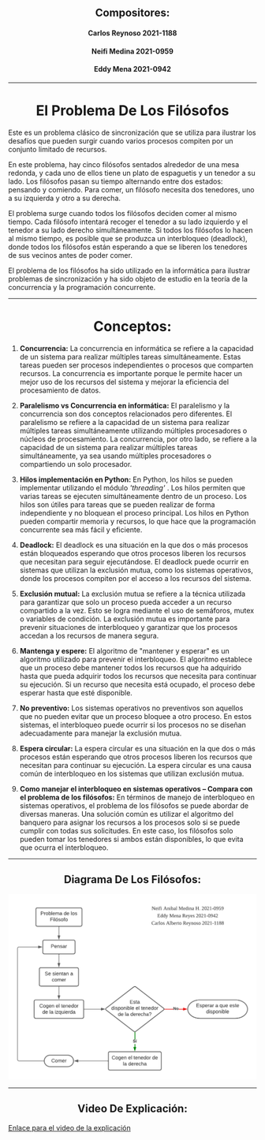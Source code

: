 ## <center> Compositores: </center>
#### <center> Carlos Reynoso 2021-1188 </center>
#### <center> Neifi Medina 2021-0959 </center>
#### <center> Eddy Mena 2021-0942 </center>
___

# <center> El Problema De Los Filósofos </center>

Este es un problema clásico de sincronización que se utiliza para ilustrar los desafíos que pueden surgir cuando varios procesos compiten por un conjunto limitado de recursos.

En este problema, hay cinco filósofos sentados alrededor de una mesa redonda, y cada uno de ellos tiene un plato de espaguetis y un tenedor a su lado. Los filósofos pasan su tiempo alternando entre dos estados: pensando y comiendo. Para comer, un filósofo necesita dos tenedores, uno a su izquierda y otro a su derecha.

El problema surge cuando todos los filósofos deciden comer al mismo tiempo. Cada filósofo intentará recoger el tenedor a su lado izquierdo y el tenedor a su lado derecho simultáneamente. Si todos los filósofos lo hacen al mismo tiempo, es posible que se produzca un interbloqueo (deadlock), donde todos los filósofos están esperando a que se liberen los tenedores de sus vecinos antes de poder comer.

El problema de los filósofos ha sido utilizado en la informática para ilustrar problemas de sincronización y ha sido objeto de estudio en la teoría de la concurrencia y la programación concurrente.
___

# <center>Conceptos:</center>

1. **Concurrencia:** La concurrencia en informática se refiere a la capacidad de un sistema para realizar múltiples tareas simultáneamente. Estas tareas pueden ser procesos independientes o procesos que comparten recursos. La concurrencia es importante porque le permite hacer un mejor uso de los recursos del sistema y mejorar la eficiencia del procesamiento de datos.

2. **Paralelismo vs Concurrencia en informática:** El paralelismo y la concurrencia son dos conceptos relacionados pero diferentes. El paralelismo se refiere a la capacidad de un sistema para realizar múltiples tareas simultáneamente utilizando múltiples procesadores o núcleos de procesamiento. La concurrencia, por otro lado, se refiere a la capacidad de un sistema para realizar múltiples tareas simultáneamente, ya sea usando múltiples procesadores o compartiendo un solo procesador.

3. **Hilos implementación en Python:** En Python, los hilos se pueden implementar utilizando el módulo *'threading'* . Los hilos permiten que varias tareas se ejecuten simultáneamente dentro de un proceso. Los hilos son útiles para tareas que se pueden realizar de forma independiente y no bloquean el proceso principal. Los hilos en Python pueden compartir memoria y recursos, lo que hace que la programación concurrente sea más fácil y eficiente.

4. **Deadlock:** El deadlock es una situación en la que dos o más procesos están bloqueados esperando que otros procesos liberen los recursos que necesitan para seguir ejecutándose. El deadlock puede ocurrir en sistemas que utilizan la exclusión mutua, como los sistemas operativos, donde los procesos compiten por el acceso a los recursos del sistema.

5. **Exclusión mutual:** La exclusión mutua se refiere a la técnica utilizada para garantizar que solo un proceso pueda acceder a un recurso compartido a la vez. Esto se logra mediante el uso de semáforos, mutex o variables de condición. La exclusión mutua es importante para prevenir situaciones de interbloqueo y garantizar que los procesos accedan a los recursos de manera segura.

6. **Mantenga y espere:** El algoritmo de "mantener y esperar" es un algoritmo utilizado para prevenir el interbloqueo. El algoritmo establece que un proceso debe mantener todos los recursos que ha adquirido hasta que pueda adquirir todos los recursos que necesita para continuar su ejecución. Si un recurso que necesita está ocupado, el proceso debe esperar hasta que esté disponible.

7. **No preventivo:** Los sistemas operativos no preventivos son aquellos que no pueden evitar que un proceso bloquee a otro proceso. En estos sistemas, el interbloqueo puede ocurrir si los procesos no se diseñan adecuadamente para manejar la exclusión mutua.

8. **Espera circular:** La espera circular es una situación en la que dos o más procesos están esperando que otros procesos liberen los recursos que necesitan para continuar su ejecución. La espera circular es una causa común de interbloqueo en los sistemas que utilizan exclusión mutua.

9. **Como manejar el interbloqueo en sistemas operativos – Compara con el problema de los filósofos:** En términos de manejo de interbloqueo en sistemas operativos, el problema de los filósofos se puede abordar de diversas maneras. Una solución común es utilizar el algoritmo del banquero para asignar los recursos a los procesos solo si se puede cumplir con todas sus solicitudes. En este caso, los filósofos solo pueden tomar los tenedores si ambos están disponibles, lo que evita que ocurra el interbloqueo.
___

## <center> Diagrama De Los Filósofos: </center>
![Filosofo](./Diagrama/Problema%20De%20Los%20Filosofos.png)
___

## <center> Video De Explicación: </center>
[Enlace para el video de la explicación](https://miucateciedu-my.sharepoint.com/personal/20211188_miucateci_edu_do/_layouts/15/stream.aspx?id=%2Fpersonal%2F20211188%5Fmiucateci%5Fedu%5Fdo%2FDocuments%2FGrabaciones%2FLlamada%20con%20Eddy%20y%201%20m%C3%A1s%2D20230413%5F232027%2DGrabaci%C3%B3n%20de%20la%20reuni%C3%B3n%2Emp4&ga=1)
